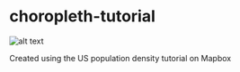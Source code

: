 # choropleth-tutorial

![alt text](choropleht-static-image.png 'Static map image')

Created using the US population density tutorial on Mapbox
